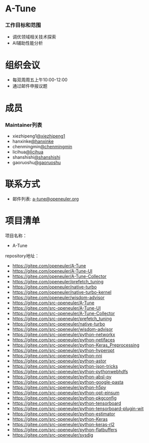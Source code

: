 
# A-Tune

### 工作目标和范围

- 调优领域相关技术探索
- AI辅助性能分析



# 组织会议

- 每双周周五上午10:00-12:00
- 通过邮件申报议题


# 成员


### Maintainer列表

- xiezhipeng1[@xiezhipeng1](https://gitee.com/xiezhipeng1)
- hanxinke[@hanxinke](https://gitee.com/hanxinke)
- chenmingmin[@chenmingmin](https://gitee.com/chenmingmin)
- licihua[@licihua](https://gitee.com/licihua)
- shanshishi[@shanshishi](https://gitee.com/shanshishi)
- gaoruoshu[@gaoruoshu](https://gitee.com/gaoruoshu)


# 联系方式

- 邮件列表: a-tune@openeuler.org



# 项目清单


项目名称：

- A-Tune

repository地址：

- https://gitee.com/openeuler/A-Tune
- https://gitee.com/openeuler/A-Tune-UI
- https://gitee.com/openeuler/A-Tune-Collector
- https://gitee.com/openeuler/prefetch_tuning
- https://gitee.com/openeuler/native-turbo
- https://gitee.com/openeuler/native-turbo-kernel
- https://gitee.com/openeuler/wisdom-advisor
- https://gitee.com/src-openeuler/A-Tune
- https://gitee.com/src-openeuler/A-Tune-UI
- https://gitee.com/src-openeuler/A-Tune-Collector
- https://gitee.com/src-openeuler/prefetch_tuning
- https://gitee.com/src-openeuler/native-turbo
- https://gitee.com/src-openeuler/wisdom-advisor
- https://gitee.com/src-openeuler/python-networkx
- https://gitee.com/src-openeuler/python-netifaces
- https://gitee.com/src-openeuler/python-Keras_Preprocessing
- https://gitee.com/src-openeuler/python-hyperopt
- https://gitee.com/src-openeuler/python-nni
- https://gitee.com/src-openeuler/python-astor
- https://gitee.com/src-openeuler/python-json-tricks
- https://gitee.com/src-openeuler/python-pythonwebhdfs
- https://gitee.com/src-openeuler/python-absl-py
- https://gitee.com/src-openeuler/python-google-pasta
- https://gitee.com/src-openeuler/python-h5py
- https://gitee.com/src-openeuler/python-opt-einsum
- https://gitee.com/src-openeuler/python-pkgconfig
- https://gitee.com/src-openeuler/python-tensorboard
- https://gitee.com/src-openeuler/python-tensorboard-plugin-wit
- https://gitee.com/src-openeuler/python-estimator
- https://gitee.com/src-openeuler/python-Keras
- https://gitee.com/src-openeuler/python-keras-rl2
- https://gitee.com/src-openeuler/python-flatbuffers
- https://gitee.com/src-openeuler/sysdig
